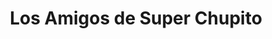 ---
title: "Los Amigos de Super Chupito"
url: /merlo/los-amigos-de-super-chupito/
shop: Lebensmittel
---